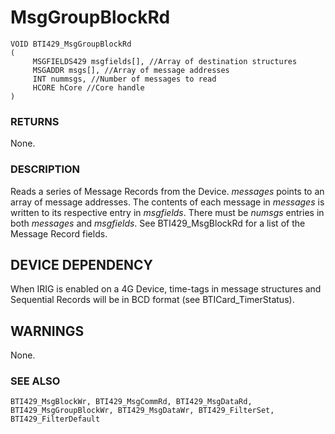 # **MsgGroupBlockRd**

```
VOID BTI429_MsgGroupBlockRd
(
     MSGFIELDS429 msgfields[], //Array of destination structures
     MSGADDR msgs[], //Array of message addresses
     INT nummsgs, //Number of messages to read
     HCORE hCore //Core handle
)
```
### **RETURNS**

None.

### **DESCRIPTION**

Reads a series of Message Records from the Device. *messages* points to an array of message addresses. The contents of each message in *messages* is written to its respective entry in *msgfields*. There must be *numsgs* entries in both *messages* and *msgfields*. See BTI429\_MsgBlockRd for a list of the Message Record fields.

## **DEVICE DEPENDENCY**

When IRIG is enabled on a 4G Device, time-tags in message structures and Sequential Records will be in BCD format (see BTICard\_TimerStatus).

## **WARNINGS**

None.

### **SEE ALSO**

```
BTI429_MsgBlockWr, BTI429_MsgCommRd, BTI429_MsgDataRd, 
BTI429_MsgGroupBlockWr, BTI429_MsgDataWr, BTI429_FilterSet, 
BTI429_FilterDefault
```